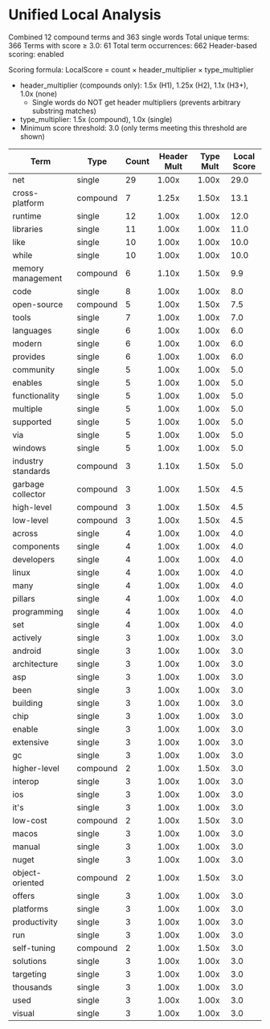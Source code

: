 # Unified Local Analysis

Combined 12 compound terms and 363 single words
Total unique terms: 366
Terms with score ≥ 3.0: 61
Total term occurrences: 662
Header-based scoring: enabled

Scoring formula: LocalScore = count × header_multiplier × type_multiplier
- header_multiplier (compounds only): 1.5x (H1), 1.25x (H2), 1.1x (H3+), 1.0x (none)
  - Single words do NOT get header multipliers (prevents arbitrary substring matches)
- type_multiplier: 1.5x (compound), 1.0x (single)
- Minimum score threshold: 3.0 (only terms meeting this threshold are shown)

| Term | Type | Count | Header Mult | Type Mult | Local Score |
|------|------|-------|-------------|-----------|-------------|
| net | single | 29 | 1.00x | 1.00x | 29.0 |
| cross-platform | compound | 7 | 1.25x | 1.50x | 13.1 |
| runtime | single | 12 | 1.00x | 1.00x | 12.0 |
| libraries | single | 11 | 1.00x | 1.00x | 11.0 |
| like | single | 10 | 1.00x | 1.00x | 10.0 |
| while | single | 10 | 1.00x | 1.00x | 10.0 |
| memory management | compound | 6 | 1.10x | 1.50x | 9.9 |
| code | single | 8 | 1.00x | 1.00x | 8.0 |
| open-source | compound | 5 | 1.00x | 1.50x | 7.5 |
| tools | single | 7 | 1.00x | 1.00x | 7.0 |
| languages | single | 6 | 1.00x | 1.00x | 6.0 |
| modern | single | 6 | 1.00x | 1.00x | 6.0 |
| provides | single | 6 | 1.00x | 1.00x | 6.0 |
| community | single | 5 | 1.00x | 1.00x | 5.0 |
| enables | single | 5 | 1.00x | 1.00x | 5.0 |
| functionality | single | 5 | 1.00x | 1.00x | 5.0 |
| multiple | single | 5 | 1.00x | 1.00x | 5.0 |
| supported | single | 5 | 1.00x | 1.00x | 5.0 |
| via | single | 5 | 1.00x | 1.00x | 5.0 |
| windows | single | 5 | 1.00x | 1.00x | 5.0 |
| industry standards | compound | 3 | 1.10x | 1.50x | 5.0 |
| garbage collector | compound | 3 | 1.00x | 1.50x | 4.5 |
| high-level | compound | 3 | 1.00x | 1.50x | 4.5 |
| low-level | compound | 3 | 1.00x | 1.50x | 4.5 |
| across | single | 4 | 1.00x | 1.00x | 4.0 |
| components | single | 4 | 1.00x | 1.00x | 4.0 |
| developers | single | 4 | 1.00x | 1.00x | 4.0 |
| linux | single | 4 | 1.00x | 1.00x | 4.0 |
| many | single | 4 | 1.00x | 1.00x | 4.0 |
| pillars | single | 4 | 1.00x | 1.00x | 4.0 |
| programming | single | 4 | 1.00x | 1.00x | 4.0 |
| set | single | 4 | 1.00x | 1.00x | 4.0 |
| actively | single | 3 | 1.00x | 1.00x | 3.0 |
| android | single | 3 | 1.00x | 1.00x | 3.0 |
| architecture | single | 3 | 1.00x | 1.00x | 3.0 |
| asp | single | 3 | 1.00x | 1.00x | 3.0 |
| been | single | 3 | 1.00x | 1.00x | 3.0 |
| building | single | 3 | 1.00x | 1.00x | 3.0 |
| chip | single | 3 | 1.00x | 1.00x | 3.0 |
| enable | single | 3 | 1.00x | 1.00x | 3.0 |
| extensive | single | 3 | 1.00x | 1.00x | 3.0 |
| gc | single | 3 | 1.00x | 1.00x | 3.0 |
| higher-level | compound | 2 | 1.00x | 1.50x | 3.0 |
| interop | single | 3 | 1.00x | 1.00x | 3.0 |
| ios | single | 3 | 1.00x | 1.00x | 3.0 |
| it's | single | 3 | 1.00x | 1.00x | 3.0 |
| low-cost | compound | 2 | 1.00x | 1.50x | 3.0 |
| macos | single | 3 | 1.00x | 1.00x | 3.0 |
| manual | single | 3 | 1.00x | 1.00x | 3.0 |
| nuget | single | 3 | 1.00x | 1.00x | 3.0 |
| object-oriented | compound | 2 | 1.00x | 1.50x | 3.0 |
| offers | single | 3 | 1.00x | 1.00x | 3.0 |
| platforms | single | 3 | 1.00x | 1.00x | 3.0 |
| productivity | single | 3 | 1.00x | 1.00x | 3.0 |
| run | single | 3 | 1.00x | 1.00x | 3.0 |
| self-tuning | compound | 2 | 1.00x | 1.50x | 3.0 |
| solutions | single | 3 | 1.00x | 1.00x | 3.0 |
| targeting | single | 3 | 1.00x | 1.00x | 3.0 |
| thousands | single | 3 | 1.00x | 1.00x | 3.0 |
| used | single | 3 | 1.00x | 1.00x | 3.0 |
| visual | single | 3 | 1.00x | 1.00x | 3.0 |
